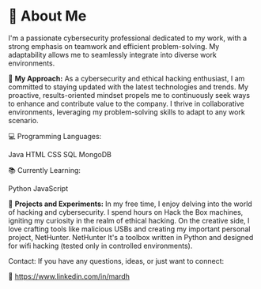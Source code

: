 # 👋 About Me
I'm a passionate cybersecurity professional dedicated to my work, with a strong emphasis on teamwork and efficient problem-solving. My adaptability allows me to seamlessly integrate into diverse work environments.

🚀 **My Approach:**
As a cybersecurity and ethical hacking enthusiast, I am committed to staying updated with the latest technologies and trends. My proactive, results-oriented mindset propels me to continuously seek ways to enhance and contribute value to the company. I thrive in collaborative environments, leveraging my problem-solving skills to adapt to any work scenario.

💻 Programming Languages:

Java
HTML
CSS
SQL
MongoDB

📚 Currently Learning:

Python
JavaScript

🔐 **Projects and Experiments:**
In my free time, I enjoy delving into the world of hacking and cybersecurity. I spend hours on Hack the Box machines, igniting my curiosity in the realm of ethical hacking. On the creative side, I love crafting tools like malicious USBs and creating my important personal project, NetHunter. NetHunter It's a toolbox 
written in Python and designed for wifi hacking (tested only in controlled environments).

Contact: 
If you have any questions, ideas, or just want to connect:

💼 https://www.linkedin.com/in/mardh

